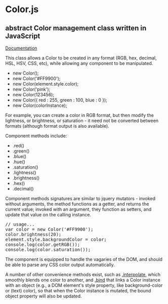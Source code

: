 <h1>Color.js</h1>
<h2>abstract Color management class written in JavaScript</h2>
<p><a href="http://moagrius.github.io/Color/Color.html" target="_blank">Documentation</a></p>
<p>This class allows a Color to be created in any format (RGB, hex, decimal, HSL, HSV, CSS, etc), while allowing any component to be manipulated.</p>
<ul>
<li>new Color();	</li>
<li>new Color('#FF9900');	</li>
<li>new Color(element.style.color);	</li>
<li>new Color('pink');	</li>
<li>new Color(123456);	</li>
<li>new Color({ red : 255, green : 100, blue : 0 });	</li>
<li>new Color(colorInstance);</li>
</ul>
<p>For example, you can create a color in RGB format, but then modify the lightness, or brightness, or saturation - it need not be converted between formats (although format output is also available).</p>
<p>Component methods include:<p>
<ul>
<li>.red()	</li>
<li>.green()	</li>
<li>.blue()	</li>
<li>.hue()	</li>
<li>.saturation()	</li>
<li>.lightness()	</li>
<li>.brightness()	</li>
<li>.hex()	</li>
<li>.decimal()</li>
</ul>
<p>Component methods signatures are similar to jquery mutators - invoked without arguments, the method functions as a getter, and returns the current value;
invoked with an argument, they function as setters, and update that value on the calling instance.</p>
<pre>// usage...
var color = new Color('#FF9900');
color.brightness(20);
element.style.backgroundColor = color;
console.log(color.getRGB());
console.log(color.saturation());</pre>
<p>The component is equipped to handle the vagaries of the DOM, and should be able to parse any CSS color output automatically.</p>
<p>A number of other convenience methods exist, such as <a target="_blank" href="http://moagrius.github.io/Color/Color.html#interpolate">.interpolate</a>,
which smoothly blends one color to another, and <a target="_blank" href="http://moagrius.github.io/Color/Color.html#bind">.bind</a> that links a Color
instance with an object (e.g., a DOM element's style property, like background-color or (text) color), so that when the Color instance is mutated,
the bound object property will also be updated.</p>